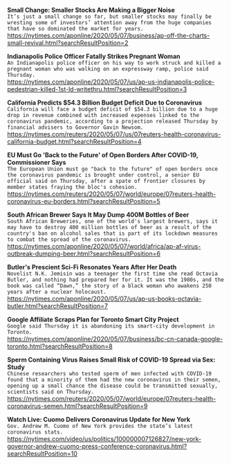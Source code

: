 **Small Change: Smaller Stocks Are Making a Bigger Noise**\
`It’s just a small change so far, but smaller stocks may finally be wresting some of investors’ attention away from the huge companies that have so dominated the market for years.`\
https://nytimes.com/aponline/2020/05/07/business/ap-off-the-charts-small-revival.html?searchResultPosition=2

**Indianapolis Police Officer Fatally Strikes Pregnant Woman**\
`An Indianapolis police officer on his way to work struck and killed a pregnant woman who was walking on an expressway ramp, police said Thursday.`\
https://nytimes.com/aponline/2020/05/07/us/ap-us-indianapolis-police-pedestrian-killed-1st-ld-writethru.html?searchResultPosition=3

**California Predicts $54.3 Billion Budget Deficit Due to Coronavirus**\
`California will face a budget deficit of $54.3 billion due to a huge drop in revenue combined with increased expenses linked to the coronavirus pandemic, according to a projection released Thursday by financial advisers to Governor Gavin Newsom.`\
https://nytimes.com/reuters/2020/05/07/us/07reuters-health-coronavirus-california-budget.html?searchResultPosition=4

**EU Must Go 'Back to the Future' of Open Borders After COVID-19, Commissioner Says**\
`The European Union must go "back to the future" of open borders once the coronavirus pandemic is brought under control, a senior EU official said on Thursday, after a spate of frontier closures by member states fraying the bloc's cohesion.`\
https://nytimes.com/reuters/2020/05/07/world/europe/07reuters-health-coronavirus-eu-borders.html?searchResultPosition=5

**South African Brewer Says It May Dump 400M Bottles of Beer**\
`South African Breweries, one of the world's largest brewers, says it may have to destroy 400 million bottles of beer as a result of the country's ban on alcohol sales that is part of its lockdown measures to combat the spread of the coronavirus.`\
https://nytimes.com/aponline/2020/05/07/world/africa/ap-af-virus-outbreak-dumping-beer.html?searchResultPosition=6

**Butler's Prescient Sci-Fi Resonates Years After Her Death**\
`Novelist N.K. Jemisin was a teenager the first time she read Octavia Butler, and nothing had prepared her for it. It was the 1980s, and the book was called “Dawn,” the story of a black woman who awakens 250 years after a nuclear holocaust.`\
https://nytimes.com/aponline/2020/05/07/us/ap-us-books-octavia-butler.html?searchResultPosition=7

**Google Affiliate Scraps Plan for Toronto Smart City Project**\
`Google said Thursday it is abandoning its smart-city development in Toronto. `\
https://nytimes.com/aponline/2020/05/07/business/bc-cn-canada-google-toronto.html?searchResultPosition=8

**Sperm Containing Virus Raises Small Risk of COVID-19 Spread via Sex: Study**\
`Chinese researchers who tested sperm of men infected with COVID-19 found that a minority of them had the new coronavirus in their semen, opening up a small chance the disease could be transmitted sexually, scientists said on Thursday.`\
https://nytimes.com/reuters/2020/05/07/world/europe/07reuters-health-coronavirus-semen.html?searchResultPosition=9

**Watch Live: Cuomo Delivers Coronavirus Update for New York**\
`Gov. Andrew M. Cuomo of New York provides the state’s latest coronavirus stats.`\
https://nytimes.com/video/us/politics/100000007126827/new-york-governor-andrew-cuomo-press-conference-coronavirus.html?searchResultPosition=10

